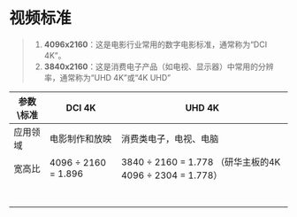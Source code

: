 # 视频标准

> 1. **4096x2160**：这是电影行业常用的数字电影标准，通常称为“DCI 4K”。
> 2. **3840x2160**：这是消费电子产品（如电视、显示器）中常用的分辨率，通常称为“UHD 4K”或“4K UHD”



| 参数\标准 | DCI 4K              | UHD 4K                                                   |
| --------- | ------------------- | -------------------------------------------------------- |
| 应用领域  | 电影制作和放映      | 消费类电子，电视、电脑                                   |
| 宽高比    | 4096 ÷ 2160 = 1.896 | 3840 ÷ 2160 = 1.778 （研华主板的4K 4096 ÷ 2304 = 1.778） |
|           |                     |                                                          |
|           |                     |                                                          |
|           |                     |                                                          |
|           |                     |                                                          |
|           |                     |                                                          |
|           |                     |                                                          |
|           |                     |                                                          |

